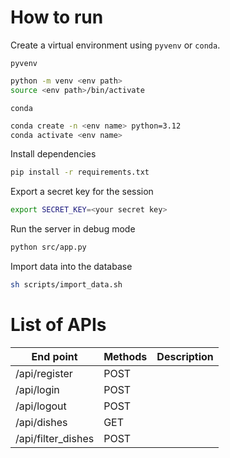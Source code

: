 # How to run
Create a virtual environment using ```pyvenv``` or ```conda```.

```pyvenv```
```bash
python -m venv <env path>
source <env path>/bin/activate
```

```conda```
```bash
conda create -n <env name> python=3.12
conda activate <env name>
```

Install dependencies
```bash
pip install -r requirements.txt
```

Export a secret key for the session
```bash
export SECRET_KEY=<your secret key>
```

Run the server in debug mode
```bash
python src/app.py
```

Import data into the database
```bash
sh scripts/import_data.sh
```

# List of APIs

| End point             | Methods   | Description |
|-----------------------|-----------|-------------|
| /api/register         | POST      |             |
| /api/login            | POST      |             |
| /api/logout           | POST      |             |
| /api/dishes           | GET       |             |
| /api/filter_dishes    | POST      |             |
